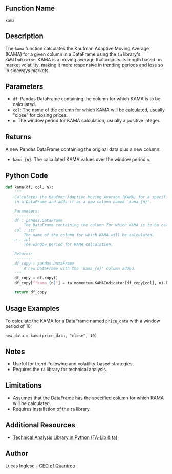 ## Function Name
`kama`

## Description
The `kama` function calculates the Kaufman Adaptive Moving Average (KAMA) for a given column in a DataFrame using the `ta` library's `KAMAIndicator`. KAMA is a moving average that adjusts its length based on market volatility, making it more responsive in trending periods and less so in sideways markets.

## Parameters
- `df`: Pandas DataFrame containing the column for which KAMA is to be calculated.
- `col`: The name of the column for which KAMA will be calculated, usually "close" for closing prices.
- `n`: The window period for KAMA calculation, usually a positive integer.

## Returns
A new Pandas DataFrame containing the original data plus a new column:

- `kama_{n}`: The calculated KAMA values over the window period `n`.

## Python Code

```py
def kama(df, col, n):
    """
    Calculates the Kaufman Adaptive Moving Average (KAMA) for a specified column
    in a DataFrame and adds it as a new column named 'kama_{n}'.

    Parameters:
    -----------
    df : pandas.DataFrame
        The DataFrame containing the column for which KAMA is to be calculated.
    col : str
        The name of the column for which KAMA will be calculated.
    n : int
        The window period for KAMA calculation.
    
    Returns:
    --------
    df_copy : pandas.DataFrame
        A new DataFrame with the 'kama_{n}' column added.
    """
    df_copy = df.copy()
    df_copy[f"kama_{n}"] = ta.momentum.KAMAIndicator(df_copy[col], n).kama()
    
    return df_copy
```




## Usage Examples

To calculate the KAMA for a DataFrame named `price_data` with a window period of 10:

`new_data = kama(price_data, "close", 10)`

## Notes

- Useful for trend-following and volatility-based strategies.
- Requires the `ta` library for technical analysis.

## Limitations

- Assumes that the DataFrame has the specified column for which KAMA will be calculated.
- Requires installation of the `ta` library.

## Additional Resources

- [Technical Analysis Library in Python (TA-Lib & ta)](https://technicalvgl.wordpress.com/2020/02/04/technical-analysis-library-in-python-ta-lib-ta/)

## Author

Lucas Inglese - [CEO of Quantreo](https://quantreo.com/)